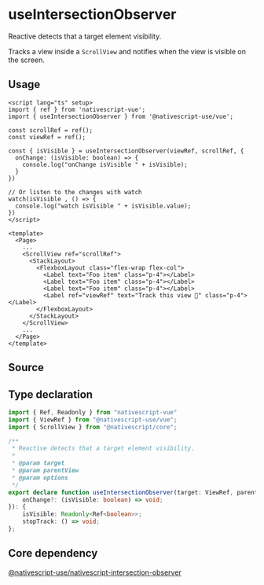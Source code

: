 <script setup>
import Source from '../../.vitepress/theme/components/Source.vue'
</script>

# useIntersectionObserver

Reactive detects that a target element visibility.

Tracks a view inside a `ScrollView` and notifies when the view is visible on the screen.

## Usage

```vue
<script lang="ts" setup>
import { ref } from 'nativescript-vue';
import { useIntersectionObserver } from '@nativescript-use/vue';

const scrollRef = ref();
const viewRef = ref();

const { isVisible } = useIntersectionObserver(viewRef, scrollRef, {
  onChange: (isVisible: boolean) => {
    console.log("onChange isVisible " + isVisible);
  }
})

// Or listen to the changes with watch
watch(isVisible , () => {
  console.log("watch isVisible " + isVisible.value);
})
</script>

<template>
  <Page>
    ...
    <ScrollView ref="scrollRef">
      <StackLayout>
        <FlexboxLayout class="flex-wrap flex-col">
          <Label text="Foo item" class="p-4"></Label>
          <Label text="Foo item" class="p-4"></Label>
          <Label text="Foo item" class="p-4"></Label>
          <Label ref="viewRef" text="Track this view 👀" class="p-4"></Label>
        </FlexboxLayout>
      </StackLayout>
    </ScrollView>
    ...
  </Page>
</template>
```

## Source
<Source source="useIntersectionObserver" demo="IntersectionObserverView.vue"/>

## Type declaration
```ts
import { Ref, Readonly } from "nativescript-vue"
import { ViewRef } from "@nativescript-use/vue";
import { ScrollView } from "@nativescript/core";

/**
 * Reactive detects that a target element visibility.
 *
 * @param target
 * @param parentView
 * @param options
 */
export declare function useIntersectionObserver(target: ViewRef, parentView: ViewRef<ScrollView>, options?: {
    onChange?: (isVisible: boolean) => void;
}): {
    isVisible: Readonly<Ref<boolean>>;
    stopTrack: () => void;
};

```

## Core dependency
[@nativescript-use/nativescript-intersection-observer](https://github.com/NativeScript-Use/NativeScript-Use/tree/main/packages/nativescript-intersection-observer)
